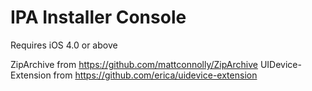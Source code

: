 IPA Installer Console
=============
Requires iOS 4.0 or above

ZipArchive from https://github.com/mattconnolly/ZipArchive
UIDevice-Extension from https://github.com/erica/uidevice-extension